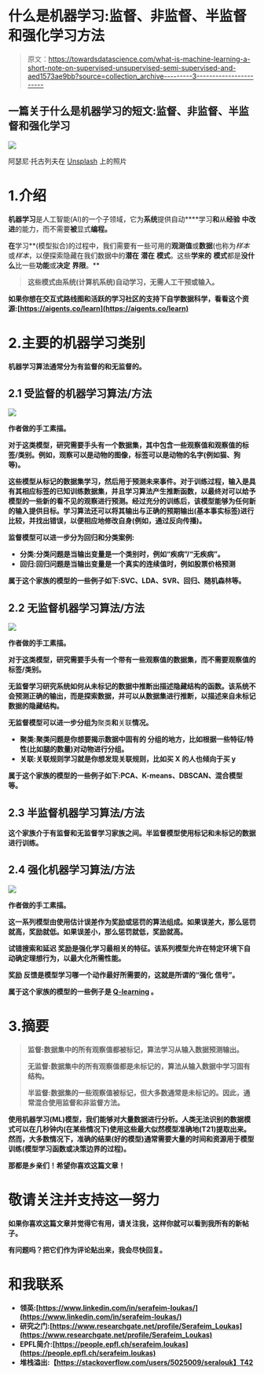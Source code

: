 # 什么是机器学习:监督、非监督、半监督和强化学习方法

> 原文：<https://towardsdatascience.com/what-is-machine-learning-a-short-note-on-supervised-unsupervised-semi-supervised-and-aed1573ae9bb?source=collection_archive---------3----------------------->

## 一篇关于什么是机器学习的短文:监督、非监督、半监督和强化学习

![](img/823c9752104e12a2f61e6c67e1d855ba.png)

阿瑟尼·托古列夫在 [Unsplash](https://unsplash.com/s/photos/machine-learning?utm_source=unsplash&utm_medium=referral&utm_content=creditCopyText) 上的照片

# 1.介绍

**机器学习**是人工智能(AI)的一个子领域，它为**系统**提供自动****学习**和**从**经验** **中改进**的能力，而不需要**被**显式**编程。**

**在**学习**(模型拟合)的过程中，我们需要有一些可用的**观测值**或**数据**(也称为*样本*或*样本*，以便探索隐藏在我们数据中的**潜在** **潜在** **模式**。这些**学来的** **模式**都是**没什么**比一些**功能**或**决定** **界限**。**

> **这些模式由系统(计算机系统)自动学习，无需人工干预或输入。**

**如果你想在交互式路线图和活跃的学习社区的支持下自学数据科学，看看这个资源:[https://aigents.co/learn](https://aigents.co/learn)**

# **2.主要的机器学习类别**

**机器学习算法通常分为有监督的和无监督的。**

## **2.1 受监督的机器学习算法/方法**

**![](img/e78f472bf18e07714af5f4af7570e714.png)**

**作者做的手工素描。**

**对于这类模型，研究需要手头有一个数据集，其中包含一些观察值和观察值的标签/类别。例如，观察可以是动物的图像，标签可以是动物的名字(例如猫、狗等)。**

**这些模型从标记的数据集学习，然后用于预测未来事件。对于训练过程，输入是具有其相应标签的已知训练数据集，并且学习算法产生推断函数，以最终对可以给予模型的一些新的看不见的观察进行预测。经过充分的训练后，该模型能够为任何新的输入提供目标。学习算法还可以将其输出与正确的预期输出(基本事实标签)进行比较，并找出错误，以便相应地修改自身(例如，通过反向传播)。**

****监督**模型可以进一步分为**回归**和分类**案例**:**

*   ****分类**:分类问题是当输出变量是一个类别时，例如“疾病”/“无疾病”。**
*   ****回归**:回归问题是当输出变量是一个真实的连续值时，例如股票价格预测**

**属于这个家族的模型的一些例子如下:SVC、LDA、SVR、回归、随机森林等。**

## **2.2 无监督机器学习算法/方法**

**![](img/dc4103aa94fa03214ca300da9369531b.png)**

**作者做的手工素描。**

**对于这类模型，研究需要手头有一个带有一些观察值的数据集，而不需要观察值的标签/类别。**

**无监督学习研究系统如何从未标记的数据中推断出描述隐藏结构的函数。该系统不会预测正确的输出，而是探索数据，并可以从数据集进行推断，以描述来自未标记数据的隐藏结构。**

**无监督模型可以进一步分组为**聚类**和**关联**情况。**

*   ****聚类**:聚类问题是你想要揭示数据中**固有的** **分组**的地方，比如根据一些特征/特性(比如腿的数量)对动物进行分组。**
*   ****关联**:关联规则学习就是你想发现**关联**规则，比如买 X 的人也倾向于买 y**

**属于这个家族的模型的一些例子如下:PCA、K-means、DBSCAN、混合模型等。**

## **2.3 半监督机器学习算法/方法**

**这个家族介于有监督和无监督学习家族之间。半监督模型使用标记和未标记的数据进行训练。**

## **2.4 强化机器学习算法/方法**

**![](img/c55c5fd3cd22c0f943c5bb7f35ebbca1.png)**

**作者做的手工素描。**

**这一系列模型由使用估计误差作为奖励或惩罚的算法组成。如果误差大，那么惩罚就高，奖励就低。如果误差小，那么惩罚就低，奖励就高。**

****试错搜索**和**延迟** **奖励**是强化学习最相关的特征。该系列模型允许在特定环境下自动确定理想行为，以最大化所需性能。**

****奖励** **反馈**是模型学习哪一个动作最好所需要的，这就是所谓的“****强化** **信号**”。****

****属于这个家族的模型的一些例子是 [Q-learning](https://en.wikipedia.org/wiki/Q-learning) 。****

# ****3.摘要****

> ****监督:数据集中的所有观察值都被标记，算法学习从输入数据预测输出。****
> 
> ****无监督:数据集中的所有观察值都是未标记的，算法从输入数据中学习固有结构。****
> 
> ****半监督:数据集的一些观察值被标记，但大多数通常是未标记的。因此，通常混合使用监督和非监督方法。****

****使用机器学习(ML)模型，我们能够对大量数据进行分析。人类无法识别的数据模式可以在几秒钟内(在某些情况下)使用这些最大似然模型准确地(T21)提取出来。然而，大多数情况下，准确的结果(好的模型)通常需要大量的时间和资源用于模型训练(模型学习函数或决策边界的过程)。****

****那都是乡亲们！希望你喜欢这篇文章！****

# ****敬请关注并支持这一努力****

****如果你喜欢这篇文章并觉得它有用，请关注我，这样你就可以看到我所有的新帖子。****

****有问题吗？把它们作为评论贴出来，我会尽快回复。****

# ****和我联系****

*   ******领英**:[https://www.linkedin.com/in/serafeim-loukas/](https://www.linkedin.com/in/serafeim-loukas/)****
*   ******研究之门**:[https://www.researchgate.net/profile/Serafeim_Loukas](https://www.researchgate.net/profile/Serafeim_Loukas)****
*   ******EPFL**简介:[https://people.epfl.ch/serafeim.loukas](https://people.epfl.ch/serafeim.loukas)****
*   ******堆栈**溢出:【https://stackoverflow.com/users/5025009/seralouk】T42****
